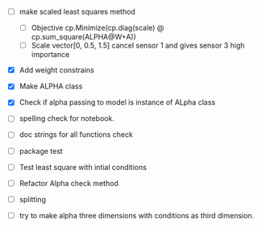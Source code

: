 - [ ] make scaled least squares method
  - [ ] Objective cp.Minimize(cp.diag(scale) @ cp.sum_square(ALPHA@W+A))
  - [ ] Scale vector[0, 0.5, 1.5] cancel sensor 1 and gives sensor 3 high importance
- [x] Add weight constrains
- [x] Make ALPHA class
- [x] Check if alpha passing to model is instance of ALpha class
- [ ] spelling check for notebook.
- [ ] doc strings for all functions check
- [ ] package test
- [ ] Test least square with intial conditions
- [ ] Refactor Alpha check method 
- [ ] splitting
- [ ] try to make alpha three dimensions with conditions as third dimension.


